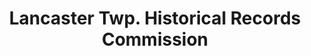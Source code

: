 ---
layout: repo
title: "Lancaster Twp. Historical Records Commission"
id: 13726
permalink: repos/13726/
---